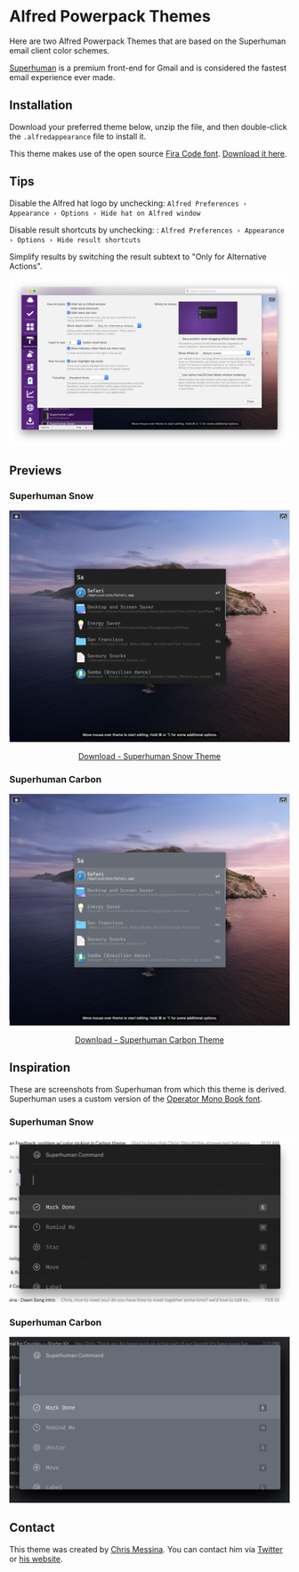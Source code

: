 # Alfred Powerpack Themes

Here are two Alfred Powerpack Themes that are based on the Superhuman email client color schemes.

[Superhuman](https://superhuman.com/) is a premium front-end for Gmail and is considered the fastest email experience ever made.


## Installation

Download your preferred theme below, unzip the file, and then double-click the `.alfredappearance` file to install it.

This theme makes use of the open source [Fira Code font](https://github.com/tonsky/FiraCode/). [Download it here](https://github.com/tonsky/FiraCode/releases).


## Tips

Disable the Alfred hat logo by unchecking: `Alfred Preferences › Appearance › Options › Hide hat on Alfred window`

Disable result shortcuts by unchecking: : `Alfred Preferences › Appearance › Options › Hide result shortcuts`

Simplify results by switching the result subtext to "Only for Alternative Actions".

<p align="center">
  <img src="../assets/images/alfred-appearance-options.png" alt="Alfred Appearance Options">
</p>


## Previews

### Superhuman Snow

<p align="center">
  <a href="https://github.com/chrismessina/alfred-app/raw/master/themes/superhuman/Superhuman%20Snow.zip">
    <img src="../assets/images/superhuman-snow.png" alt="Superhuman Snow - Alfred Theme Preview">
  </a>
</p>

<p align="center">
  <a href="https://github.com/chrismessina/alfred-app/raw/master/themes/superhuman/Superhuman%20Snow.zip">
    Download - Superhuman Snow Theme
  </a>
</p>

### Superhuman Carbon

<p align="center">
  <a href="https://github.com/chrismessina/alfred-app/raw/master/themes/superhuman/Superhuman%20Carbon.zip">
    <img src="../assets/images/superhuman-carbon.png" alt="Superhuman Carbon - Alfred Theme Preview">
  </a>
</p>

<p align="center">
  <a href="https://github.com/chrismessina/alfred-app/raw/master/themes/superhuman/Superhuman%20Carbon.zip">
    Download - Superhuman Carbon Theme
  </a>
</p>


## Inspiration

These are screenshots from Superhuman from which this theme is derived. Superhuman uses a custom
version of the [Operator Mono Book font](https://www.typography.com/fonts/operator/styles/operatormono).

### Superhuman Snow

<p align="center">
  <img src="../assets/images/superhuman-snow-source.png" alt="Superhuman Snow Source">
</p>


### Superhuman Carbon

<p align="center">
  <img src="../assets/images/superhuman-carbon-source.png" alt="Superhuman Carbon Source">
</p>

## Contact

This theme was created by [Chris Messina](https://chrismessina.me). You can contact him via [Twitter](https://twitter.com/@chrismessina) or [his website](https://chrismessina.me/contact).
